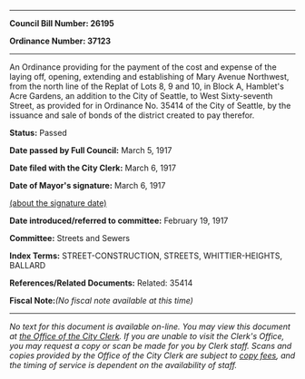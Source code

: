 

********

**Council Bill Number: 26195**
   
**Ordinance Number: 37123**
********

 An Ordinance providing for the payment of the cost and expense of the laying off, opening, extending and establishing of Mary Avenue Northwest, from the north line of the Replat of Lots 8, 9 and 10, in Block A, Hamblet's Acre Gardens, an addition to the City of Seattle, to West Sixty-seventh Street, as provided for in Ordinance No. 35414 of the City of Seattle, by the issuance and sale of bonds of the district created to pay therefor.

**Status:** Passed
   
**Date passed by Full Council:** March 5, 1917
   
**Date filed with the City Clerk:** March 6, 1917
   
**Date of Mayor's signature:** March 6, 1917
   
[(about the signature date)](/~public/approvaldate.htm)
   
   
   
**Date introduced/referred to committee:** February 19, 1917
   
**Committee:** Streets and Sewers
   
   
**Index Terms:** STREET-CONSTRUCTION, STREETS, WHITTIER-HEIGHTS, BALLARD

**References/Related Documents:** Related: 35414

**Fiscal Note:**_(No fiscal note available at this time)_
********

_No text for this document is available on-line. You may view this document at [the Office of the City Clerk](http://www.seattle.gov/leg/clerk/contactUs.htm). If you are unable to visit the Clerk's Office, you may request a copy or scan be made for you by Clerk staff. Scans and copies provided by the Office of the City Clerk are subject to [copy fees](http://clerk.seattle.gov/~public/clerkfees.htm), and the timing of service is dependent on the availability of staff._

